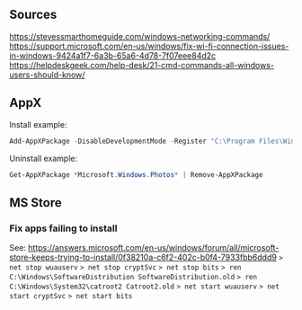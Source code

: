 

## Sources
https://stevessmarthomeguide.com/windows-networking-commands/
https://support.microsoft.com/en-us/windows/fix-wi-fi-connection-issues-in-windows-9424a1f7-6a3b-65a6-4d78-7f07eee84d2c
https://helpdeskgeek.com/help-desk/21-cmd-commands-all-windows-users-should-know/



## AppX

Install example:

```powershell
Add-AppXPackage -DisableDevelopmentMode -Register "C:\Program Files\WindowsApps\Microsoft.Windows.Photos_2019.19071.12548.0_x64__8wekyb3d8bbwe\AppxManifest.xml"
```

Uninstall example:
```powershell
Get-AppXPackage *Microsoft.Windows.Photos* | Remove-AppXPackage
```



## MS Store



### Fix apps failing to install
See: https://answers.microsoft.com/en-us/windows/forum/all/microsoft-store-keeps-trying-to-install/0f38210a-c6f2-402c-b0f4-7933fbb6ddd9
`> net stop wuauserv`
`> net stop cryptSvc`
`> net stop bits`
`> ren C:\Windows\SoftwareDistribution SoftwareDistribution.old`
`> ren C:\Windows\System32\catroot2 Catroot2.old`
`> net start wuauserv`
`> net start cryptSvc`
`> net start bits`
